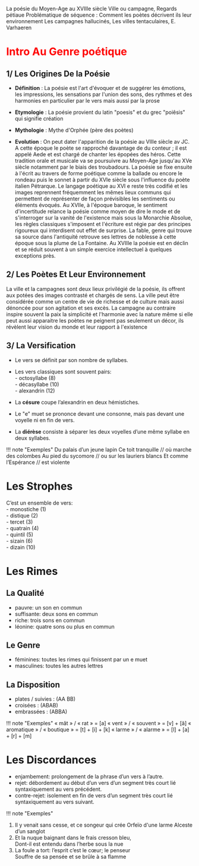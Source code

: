 La poésie du Moyen-Age au XVIIIe siècle
Ville ou campagne, Regards pétiaue
Problématique de séquence : Comment les poètes décrivent ils leur environnement 
Les campagnes hallucinés, Les villes tentaculaires, E. Varhaeren
# <span style="color:rgb(255, 0, 0)">Intro Au Genre poétique</span> <span style="color:rgb(255, 0, 0)"></span>
## 1/ Les Origines De la Poésie

- **Définition** : La poésie est l'art d'évoquer et de suggérer les émotions, les impressions, les sensations par l'union des sons, des rythmes et des harmonies en particulier par le vers mais aussi par la prose
  
- **Etymologie** : La poésie provient du latin "poesis" et du grec "poiêsis" qui signifie création 
  
- **Mythologie** : Mythe d'Orphée (père des poètes)
  
- **Evolution** : On peut dater l'apparition de la poésie au VIIIe siècle av JC. A cette époque le poète se rapproché davantage de du conteur ; il est appelé Aede et est chargé de chanter les épopées des héros. Cette tradition orale et musicale va se poursuivre au Moyen-Age jusqu'au XVe siècle notamment par le biais des troubadours. La poésie se fixe ensuite à l'écrit au travers de forme poétique comme la ballade ou encore le rondeau puis le sonnet à partir du XVIe siècle sous l'influence du poète italien Pétrarque. Le langage poétique au XVI e reste très codifié et les images reprennent fréquemment les mêmes lieux communs qui permettent de représenter de façon prévisibles les sentiments ou éléments évoqués. Au XVIIe, à l'époque baroque, le sentiment d'incertitude relance la poésie comme moyen de dire le mode et de s'interroger sur la vanité de l'existence mais sous la Monarchie Absolue, les règles classiques s'imposent et l'écriture est régie par des principes rigoureux qui interdisent out effet de surprise. La fable, genre qui trouve sa source dans l'antiquité retrouve ses lettres de noblesse à cette époque sous la plume de La Fontaine. Au XVIIIe la poésie est en déclin et se réduit souvent à un simple exercice intellectuel à quelques exceptions près. 

## 2/ Les Poètes Et Leur Environnement

La ville et la campagnes sont deux lieux privilégié de la poésie, ils offrent aux potées des images contrasté et chargés de sens. La ville peut être considérée comme un centre de vie de richesse et de culture mais aussi dénoncée pour son agitation et ses excès. La campagne au contraire inspire souvent la paix la simplicité et l'harmonie avec la nature même si elle peut aussi apparaitre les poètes ne peignent pas seulement un décor, ils révèlent leur vision du monde et leur rapport à l'existence 
## 3/ La Versification
- Le vers se définit par son nombre de syllabes.  
- Les vers classiques sont souvent pairs:  
	  - octosyllabe (8)  
	  - décasyllabe (10)  
	  - alexandrin (12)

- La **césure** coupe l’alexandrin en deux hémistiches.  
- Le "e" muet se prononce devant une consonne, mais pas devant une voyelle ni en fin de vers.  
- La **diérèse** consiste à séparer les deux voyelles d’une même syllabe en deux syllabes.

!!! note "Exemples"
	Du palais d’un jeune lapin
	Ce toit tranquille // où marche des colombes
	Au pied du sycomore // ou sur les lauriers blancs
	Et comme l’Espérance // est violente

# Les Strophes

C’est un ensemble de vers:  
	- monostiche (1)  
	- distique (2)  
	- tercet (3)  
	- quatrain (4)  
	- quintil (5)  
	- sizain (6)  
	- dizain (10)
# Les Rimes
## La Qualité
  - pauvre: un son en commun  
  - suffisante: deux sons en commun  
  - riche: trois sons en commun  
  - léonine: quatre sons ou plus en commun
## Le Genre
  - féminines: toutes les rimes qui finissent par un e muet  
  - masculines: toutes les autres lettres
## La Disposition
  - plates / suivies : (AA BB)
  - croisées : (ABAB)
  - embrassées : (ABBA)
  
!!! note "Exemples"
	« mât » / « rat » = [a]
	« vent » / « souvent » = [v] + [ã]
	« aromatique » / « boutique » = [t] + [i] + [k]
	« larme » / « alarme » = [l] + [a] + [r] + [m]

# Les Discordances

- enjambement: prolongement de la phrase d’un vers à l’autre.  
- rejet: débordement au début d’un vers d’un segment très court lié syntaxiquement au vers précédent.  
- contre-rejet: isolement en fin de vers d’un segment très court lié syntaxiquement au vers suivant.

!!! note "Exemples"

  1. Il y venait sans cesse, et ce songeur qui crée  Orfeïo d'une larme Alceste d’un sanglot
  2. Et la nuque baignant dans le frais cresson bleu,  
  Dont-il est entendu dans l’herbe sous la nue
  1. La foule a tort: l’esprit c’est le cœur; le penseur  
  Souffre de sa pensée et se brûle à sa flamme
